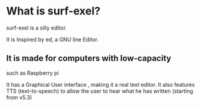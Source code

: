 # What is surf-exel?

surf-exel is a silly editor.<br/>

It is Inspired by ed, a GNU line Editor.<br/>


## It is made for computers with low-capacity<br/>
such as Raspberry pi <br/>


It has a Graphical User interface , making it a real text editor.
It also features TTS (text-to-speech) to allow the user to hear what he has written (starting from v5.3)

